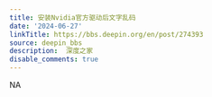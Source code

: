 ```yaml
---
title: 安装Nvidia官方驱动后文字乱码
date: '2024-06-27'
linkTitle: https://bbs.deepin.org/en/post/274393
source: deepin_bbs
description:  深度之家 
disable_comments: true
---
```

NA
